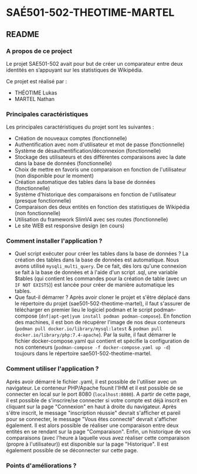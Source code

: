 # SAÉ501-502-THEOTIME-MARTEL

## README

### A propos de ce project

Le projet SAE501-502 avait pour but de créer un comparateur entre deux identités en s’appuyant sur les statistiques de Wikipédia. 

Ce projet est réalisé par : 
* THÉOTIME Lukas
* MARTEL Nathan

### Principales caractéristiques 

Les principales caractéristiques du projet sont les suivantes : 
* Création de nouveaux comptes (fonctionnelle)
* Authentification avec nom d'utilisateur et mot de passe (fonctionnelle)
* Système de désauthentification/déconnexion (fonctionnelle)
* Stockage des utilisateurs et des différentes comparaisons avec la date dans la base de données (fonctionnelle)
* Choix de mettre en favoris une comparaison en fonction de l'utilisateur (non disponible pour le moment)
* Création automatique des tables dans la base de données (fonctionnelle)
* Système d'historique des comparaisons en fonction de l'utilisateur (presque fonctionnelle)
* Comparaison des deux entités en fonction des statistiques de Wikipédia (non fonctionnelle)
* Utilisation du framework SlimV4 avec ses routes (fonctionnelle) 
* Le site WEB est responsive design (en cours)

### Comment installer l'application ?

* Quel script exécuter pour créer les tables dans la base de données ?
La création des tables dans la base de données est automatique. Nous avons utilisé `mysqli_multi_query`. De ce fait, dès lors qu'une connexion se fait à la base de données et à l'aide d'un script .sql, une variable $tables (qui contient les commandes pour la création de table (avec un `IF NOT EXISTS`)) est lancée pour créer de manière automatique les tables.
* Que faut-il démarrer ?
Après avoir cloner le projet et s'être déplacé dans le répertoire du projet (sae501-502-theotime-martel), il faut s'assurer de télécharger en premier lieu le logiciel podman et le script podman-compose (`dnf|apt-get|yum install podman podman-compose`). En fonction des machines, il est bon de récupérer l'image de nos deux conteneurs (`podman pull docker.io/library/mysql:latest` & `podman pull docker.io/library/php:7.4-apache`). Par la suite, il faut démarrer le fichier docker-compose.yaml qui contient et spécifie la configuration de nos conteneurs (`podman-compose -f docker-compose.yaml up -d`) toujours dans le répertoire sae501-502-theotime-martel. 

### Comment utiliser l'application ?

Après avoir démarré le fichier .yaml, il est possible de l'utiliser avec un navigateur. Le conteneur PHP/Apache founit l'IHM et il est possible de se connecter en local sur le port 8080 (`localhost:8080`). A partir de cette page, il est possible de s'inscrire/se connecter si votre compte est déjà inscrit en cliquant sur la page "Connexion" en haut à droite du navigateur. Après s'être inscrit, le message "inscription réussie" devrait s'afficher et pareil pour se connecter, le message "Vous êtes connecté" devrait s'afficher également. Il est alors possible de réaliser une comparaison entre deux entités en se rendant sur la page "Comparaison". Enfin, un historique de vos comparaisons (avec l'heure à laquelle vous avez réaliser cette comparaison (propre à l'utilisateur)) est disponible sur la page "Historique". Il est également possible de se déconnecter sur cette page.

### Points d'améliorations ?



<!--
## Getting started

To make it easy for you to get started with GitLab, here's a list of recommended next steps.

Already a pro? Just edit this README.md and make it your own. Want to make it easy? [Use the template at the bottom](#editing-this-readme)!

## Add your files

- [ ] [Create](https://docs.gitlab.com/ee/user/project/repository/web_editor.html#create-a-file) or [upload](https://docs.gitlab.com/ee/user/project/repository/web_editor.html#upload-a-file) files
- [ ] [Add files using the command line](https://docs.gitlab.com/ee/gitlab-basics/add-file.html#add-a-file-using-the-command-line) or push an existing Git repository with the following command:

```
cd existing_repo
git remote add origin https://scm.univ-tours.fr/22107454t/sae501-502-theotime-martel.git
git branch -M main
git push -uf origin main
```

## Integrate with your tools

- [ ] [Set up project integrations](https://scm.univ-tours.fr/22107454t/sae501-502-theotime-martel/-/settings/integrations)

## Collaborate with your team

- [ ] [Invite team members and collaborators](https://docs.gitlab.com/ee/user/project/members/)
- [ ] [Create a new merge request](https://docs.gitlab.com/ee/user/project/merge_requests/creating_merge_requests.html)
- [ ] [Automatically close issues from merge requests](https://docs.gitlab.com/ee/user/project/issues/managing_issues.html#closing-issues-automatically)
- [ ] [Enable merge request approvals](https://docs.gitlab.com/ee/user/project/merge_requests/approvals/)
- [ ] [Automatically merge when pipeline succeeds](https://docs.gitlab.com/ee/user/project/merge_requests/merge_when_pipeline_succeeds.html)

## Test and Deploy

Use the built-in continuous integration in GitLab.

- [ ] [Get started with GitLab CI/CD](https://docs.gitlab.com/ee/ci/quick_start/index.html)
- [ ] [Analyze your code for known vulnerabilities with Static Application Security Testing(SAST)](https://docs.gitlab.com/ee/user/application_security/sast/)
- [ ] [Deploy to Kubernetes, Amazon EC2, or Amazon ECS using Auto Deploy](https://docs.gitlab.com/ee/topics/autodevops/requirements.html)
- [ ] [Use pull-based deployments for improved Kubernetes management](https://docs.gitlab.com/ee/user/clusters/agent/)
- [ ] [Set up protected environments](https://docs.gitlab.com/ee/ci/environments/protected_environments.html)

***

# Editing this README

When you're ready to make this README your own, just edit this file and use the handy template below (or feel free to structure it however you want - this is just a starting point!). Thank you to [makeareadme.com](https://www.makeareadme.com/) for this template.

## Suggestions for a good README
Every project is different, so consider which of these sections apply to yours. The sections used in the template are suggestions for most open source projects. Also keep in mind that while a README can be too long and detailed, too long is better than too short. If you think your README is too long, consider utilizing another form of documentation rather than cutting out information.

## Name
Choose a self-explaining name for your project.

## Description
Let people know what your project can do specifically. Provide context and add a link to any reference visitors might be unfamiliar with. A list of Features or a Background subsection can also be added here. If there are alternatives to your project, this is a good place to list differentiating factors.

## Badges
On some READMEs, you may see small images that convey metadata, such as whether or not all the tests are passing for the project. You can use Shields to add some to your README. Many services also have instructions for adding a badge.

## Visuals
Depending on what you are making, it can be a good idea to include screenshots or even a video (you'll frequently see GIFs rather than actual videos). Tools like ttygif can help, but check out Asciinema for a more sophisticated method.

## Installation
Within a particular ecosystem, there may be a common way of installing things, such as using Yarn, NuGet, or Homebrew. However, consider the possibility that whoever is reading your README is a novice and would like more guidance. Listing specific steps helps remove ambiguity and gets people to using your project as quickly as possible. If it only runs in a specific context like a particular programming language version or operating system or has dependencies that have to be installed manually, also add a Requirements subsection.

## Usage
Use examples liberally, and show the expected output if you can. It's helpful to have inline the smallest example of usage that you can demonstrate, while providing links to more sophisticated examples if they are too long to reasonably include in the README.

## Support
Tell people where they can go to for help. It can be any combination of an issue tracker, a chat room, an email address, etc.

## Roadmap
If you have ideas for releases in the future, it is a good idea to list them in the README.

## Contributing
State if you are open to contributions and what your requirements are for accepting them.

For people who want to make changes to your project, it's helpful to have some documentation on how to get started. Perhaps there is a script that they should run or some environment variables that they need to set. Make these steps explicit. These instructions could also be useful to your future self.

You can also document commands to lint the code or run tests. These steps help to ensure high code quality and reduce the likelihood that the changes inadvertently break something. Having instructions for running tests is especially helpful if it requires external setup, such as starting a Selenium server for testing in a browser.

## Authors and acknowledgment
Show your appreciation to those who have contributed to the project.

## License
For open source projects, say how it is licensed.

## Project status
If you have run out of energy or time for your project, put a note at the top of the README saying that development has slowed down or stopped completely. Someone may choose to fork your project or volunteer to step in as a maintainer or owner, allowing your project to keep going. You can also make an explicit request for maintainers.
-->
